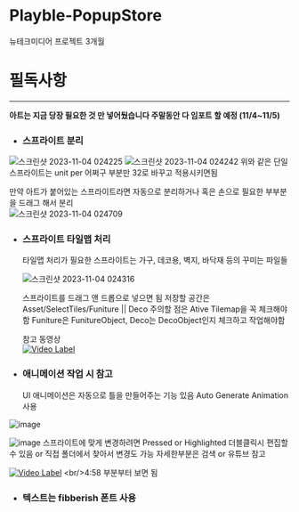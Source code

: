 # Playble-PopupStore
뉴테크미디어 프로젝트 3개월


# 필독사항
---
**아트는 지금 당장 필요한 것 만 넣어뒀습니다 주말동안 다 임포트 할 예정 (11/4~11/5)**
- ### 스프라이트 분리<br/>
![스크린샷 2023-11-04 024225](https://github.com/SURI913/Playble-PopupStore/assets/101981952/60c78285-1e22-445f-9a31-69557c6cfa37)
![스크린샷 2023-11-04 024242](https://github.com/SURI913/Playble-PopupStore/assets/101981952/95b19df5-38ad-4ca2-8f00-cdbcc7f48a90)
위와 같은 단일 스프라이트는 unit per 어쩌구 부분만 32로 바꾸고 적용시키면됨

만약 아트가 붙어있는 스프라이트라면 자동으로 분리하거나 혹은 손으로 필요한 부부분을 드래그 해서 분리<br/>
![스크린샷 2023-11-04 024709](https://github.com/SURI913/Playble-PopupStore/assets/101981952/4ac66f15-ea96-4393-ba5b-4afd8aa15c84)


- ### 스프라이트 타일맵 처리
  타일맵 처리가 필요한 스프라이트는 가구, 데코용, 벽지, 바닥재 등의 꾸미는 파일들<br/>
  
  ![스크린샷 2023-11-04 024316](https://github.com/SURI913/Playble-PopupStore/assets/101981952/80b7cdb8-b961-437e-b9f7-5e99c813321c)<br/>
  
  스프라이트를 드래그 앤 드롭으로 넣으면 됨
  저장할 공간은 Asset/SelectTiles/Funiture || Deco
  주의할 점은 Ative Tilemap을 꼭 체크해야 함 Funiture은 FunitureObject, Deco는 DecoObject인지 체크하고 작업해야함

  참고 동영상<br/>
  [![Video Label](https://img.youtube.com/vi/ATOcrB28_dc/0.jpg)](https://youtu.be/ATOcrB28_dc?si=e22LCysVEQHqGlvb)
  
- ### 애니메이션 작업 시 참고
  UI 애니메이션은 자동으로 틀을 만들어주는 기능 있음 Auto Generate Animation 사용<br/>
  
![image](https://github.com/SURI913/Playble-PopupStore/assets/101981952/aefadb33-3177-40aa-aa56-44e06bcd43bb)<br/>

![image](https://github.com/SURI913/Playble-PopupStore/assets/101981952/dae51c64-6e78-4ea0-923d-979f1228f122)
스프라이트에 맞게 변경하려면 Pressed or Highlighted 더블클릭시 편집할 수 있음 or 직접 폴더에서 찾아서 변경도 가능 자세한부분은 검색 or 유튜브 참고

[![Video Label](https://img.youtube.com/vi/l0QwB7xafl4/0.jpg)]([https://youtu.be/l0QwB7xafl4?si=Dlco0Wjx-7WfLIAo](https://youtu.be/l0QwB7xafl4?si=Dlco0Wjx-7WfLIAo&t=300))
<br/>4:58 부분부터 보면 됨

- ### 텍스트는 fibberish 폰트 사용
